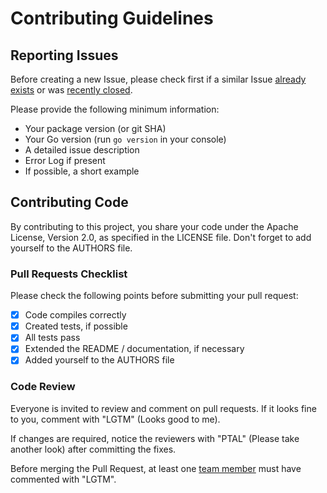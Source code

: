 # Contributing Guidelines

## Reporting Issues

Before creating a new Issue, please check first if a similar Issue [already exists](https://git.baintex.com/sentio/gomqtt/stream/issues?state=open) or was [recently closed](https://git.baintex.com/sentio/gomqtt/stream/issues?direction=desc&page=1&sort=updated&state=closed).

Please provide the following minimum information:
* Your package version (or git SHA)
* Your Go version (run `go version` in your console)
* A detailed issue description
* Error Log if present
* If possible, a short example


## Contributing Code

By contributing to this project, you share your code under the Apache License, Version 2.0, as specified in the LICENSE file.
Don't forget to add yourself to the AUTHORS file.

### Pull Requests Checklist

Please check the following points before submitting your pull request:
- [x] Code compiles correctly
- [x] Created tests, if possible
- [x] All tests pass
- [x] Extended the README / documentation, if necessary
- [x] Added yourself to the AUTHORS file

### Code Review

Everyone is invited to review and comment on pull requests.
If it looks fine to you, comment with "LGTM" (Looks good to me).

If changes are required, notice the reviewers with "PTAL" (Please take another look) after committing the fixes.

Before merging the Pull Request, at least one [team member](https://github.com/orgs/gomqtt/people) must have commented with "LGTM".
